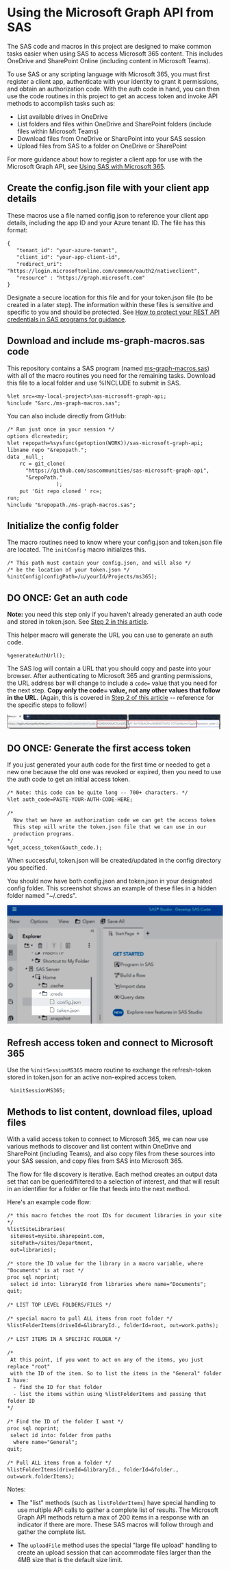 # Using the Microsoft Graph API from SAS

The SAS code and macros in this project are designed to make common tasks
easier when using SAS to access Microsoft 365 content. This includes OneDrive and
SharePoint Online (including content in Microsoft Teams).

To use SAS or any scripting language with Microsoft 365, you must first register a 
client app, authenticate with your identity to grant it permissions, and obtain an
authorization code. With the auth code in hand, you can then use the code routines in this
project to get an access token and invoke API methods to accomplish tasks such as:

* List available drives in OneDrive
* List folders and files within OneDrive and SharePoint folders (include files within Microsoft Teams)
* Download files from OneDrive or SharePoint into your SAS session
* Upload files from SAS to a folder on OneDrive or SharePoint

For more guidance about how to register a client app for use with the Microsoft Graph API,
see [Using SAS with Microsoft 365](https://blogs.sas.com/content/sasdummy/2020/07/09/sas-programming-office-365-onedrive/). 

## Create the config.json file with your client app details

These macros use a file named config.json to reference your client app details, including the app ID and your Azure tenant ID. The file has this format:

```
{
   "tenant_id": "your-azure-tenant",
   "client_id": "your-app-client-id",
   "redirect_uri": "https://login.microsoftonline.com/common/oauth2/nativeclient",
   "resource" : "https://graph.microsoft.com"
}
```

Designate a secure location for this file and for your token.json file (to be created in a later step). The information within these files is sensitive and specific to you and should be protected. See [How to protect your REST API credentials in SAS programs for guidance](https://blogs.sas.com/content/sasdummy/2018/01/16/hide-rest-api-tokens/).

## Download and include ms-graph-macros.sas code

This repository contains a SAS program (named [ms-graph-macros.sas](./ms-graph-macros.sas)) with all of the macro routines you need for the remaining tasks. Download this file to a local folder and use %INCLUDE to submit in SAS.

```
%let src=<my-local-project>\sas-microsoft-graph-api;
%include "&src./ms-graph-macros.sas";
```

You can also include directly from GitHub:
```
/* Run just once in your session */
options dlcreatedir;
%let repopath=%sysfunc(getoption(WORK))/sas-microsoft-graph-api;
libname repo "&repopath.";
data _null_;
    rc = git_clone( 
      "https://github.com/sascommunities/sas-microsoft-graph-api", 
      "&repoPath." 
    			); 
    put 'Git repo cloned ' rc=; 
run;
%include "&repopath./ms-graph-macros.sas";
```

## Initialize the config folder

The macro routines need to know where your config.json and token.json file are located. The ```initConfig``` macro initializes this.

```
/* This path must contain your config.json, and will also */
/* be the location of your token.json */
%initConfig(configPath=/u/yourId/Projects/ms365);
```

## DO ONCE: Get an auth code

**Note:** you need this step only if you haven't already generated an auth code and stored in token.json. See [Step 2 in this article](https://blogs.sas.com/content/sasdummy/2020/07/09/sas-programming-office-365-onedrive/).

This helper macro will generate the URL you can use to generate an auth code.

```
%generateAuthUrl();
```

The SAS log will contain a URL that you should copy and paste into your browser. After authenticating to Microsoft 365 and granting permissions, the URL address bar will change to include a ```code=``` value that you need for the next step. **Copy only the code= value, not any other values that follow in the URL.** (Again, this is covered in [Step 2 of this article](https://blogs.sas.com/content/sasdummy/2020/07/09/sas-programming-office-365-onedrive/) -- reference for the specific steps to follow!)

![authcode in URL](./images/azure_access_code.png)

## DO ONCE: Generate the first access token

If you just generated your auth code for the first time or needed to get a new one because the old one was revoked or expired, then you need to use the auth code to get an initial access token.
```
/* Note: this code can be quite long -- 700+ characters. */
%let auth_code=PASTE-YOUR-AUTH-CODE-HERE;

/*
  Now that we have an authorization code we can get the access token
  This step will write the token.json file that we can use in our
  production programs.
*/
%get_access_token(&auth_code.);

```
When successful, token.json will be created/updated in the config directory you specified.

You should now have both config.json and token.json in your designated config folder. This screenshot shows an example of these files in a hidden folder named "~/.creds".

![example of config folder](./images/creds-in-studio.png)

## Refresh access token and connect to Microsoft 365

Use the ```%initSessionMS365``` macro routine to exchange the refresh-token stored in token.json for an active non-expired access token.

```
 %initSessionMS365;
```

## Methods to list content, download files, upload files

With a valid access token to connect to Microsoft 365, we can now use various methods to discover and list content within OneDrive and SharePoint (including Teams), and also copy files from these sources into your SAS session, and copy files from SAS into Microsoft 365.

The flow for file discovery is iterative. Each method creates an output data set that can be queried/filtered to a selection of interest, and that will result in an identifier for a folder or file that feeds into the next method.

Here's an example code flow:
```
/* this macro fetches the root IDs for document libraries in your site */
%listSiteLibraries(
 siteHost=mysite.sharepoint.com,
 sitePath=/sites/Department,
 out=libraries);

/* store the ID value for the library in a macro variable, where "Documents" is at root */
proc sql noprint;
 select id into: libraryId from libraries where name="Documents";
quit;

/* LIST TOP LEVEL FOLDERS/FILES */

/* special macro to pull ALL items from root folder */
%listFolderItems(driveId=&libraryId., folderId=root, out=work.paths);

/* LIST ITEMS IN A SPECIFIC FOLDER */

/*
 At this point, if you want to act on any of the items, you just replace "root" 
 with the ID of the item. So to list the items in the "General" folder I have:
  - find the ID for that folder
  - list the items within using %listFolderItems and passing that folder ID
*/

/* Find the ID of the folder I want */
proc sql noprint;
 select id into: folder from paths
  where name="General";
quit;

/* Pull ALL items from a folder */
%listFolderItems(driveId=&libraryId., folderId=&folder., out=work.folderItems);
```

Notes:

* The "list" methods (such as ```listFolderItems```) have special handling to use multiple API calls to gather a complete list of results. The Microsoft Graph API methods return a max of 200 items in a response with an indicator if there are more. These SAS macros will follow through and gather the complete list.

* The ```uploadFile``` method uses the special "large file upload" handling to create an upload session that can accommodate files larger than the 4MB size that is the default size limit.